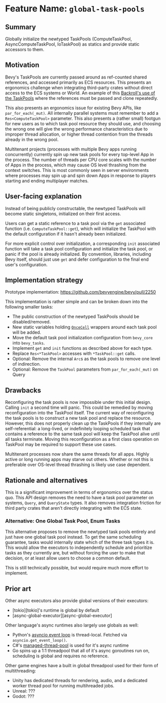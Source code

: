 # Feature Name: `global-task-pools`

## Summary
Globally initialize the newtyped TaskPools (ComputeTaskPool,
AsyncComputeTaskPool, IoTaskPool) as statics and provide static accessors to
them.

## Motivation
Bevy's TaskPools are currently passed around as ref-counted shared references,
and accessed primarily as ECS resources. This presents an ergonomics challenge
when integrating third-party crates without direct access to the ECS systems or
World. An example of this [Backroll's use of the TaskPools][backroll]
where the references must be passed and clone repeatedly.

This also presents an ergonomics issue for existing Bevy APIs, like
`par_for_each(_mut)`. All internally parallel systems must remember to add
a `Res<ComputeTaskPool>` parameter. This also presents a (rather small) footgun
for new users as to which task pool resource they should use, and choosing the
wrong one will give the wrong performance characteristics due to improper thread
allocation, or higher thread contention from the threads already in the wrong
pool.

Multitenant projects (processes with multiple Bevy apps running concurrently)
currently spin up new task pools for every top-level App in the process. The
number of threads per CPU core scales with the number of Apps in the process,
which may cause OS level thrashing from the context switches. This is most
commonly seen in server environments where processes may spin up and spin down
Apps in response to players starting and ending multiplayer matches.

## User-facing explanation
Instead of being publicly constructable, the newtyped TaskPools will become
static singletons, initialized on their first access.

Users can get a static reference to a task pool via the `get` associated
function (i.e. `ComputeTaskPool::get`), which will initialize the TaskPool with
the default configuration if it hasn't already been initialized.

For more explicit control over initialization, a corresponding `init` associated
function will take a task pool configuration and initialize the task pool, or
panic if the pool is already initialized. By convention, libraries, including
Bevy itself, should just use `get` and defer configuration to the final end
user's configuration.

## Implementation strategy
Prototype implementation: https://github.com/bevyengine/bevy/pull/2250

This implementation is rather simple and can be broken down into the following
smaller tasks:

 - The public construction of the newtyped TaskPools should be disabled/removed.
 - New static variables holding [`OnceCell`][once-cell] wrappers around each
   task pool will be added.
 - Move the default task pool initialization configuration from `bevy_core` into
   `bevy_tasks`.
 - Implement `get` and `init` functions as described above for each type.
 - Replace `Res<*TaskPool>` accesses with `*TaskPool::get` calls.
 - Optional: Remove the internal `Arc`s as the task pools to remove one level of
   indirection.
 - Optional: Remove the `TaskPool` parameters from `par_for_each(_mut)` on Query

## Drawbacks
Reconfiguring the task pools is now impossible under this initial design.
Calling `init` a second time will panic. This could be remedied by
moving reconfiguration into the TaskPool itself. The current way of
reconfiguring the task pools is to construct a new task pool and replace the
resource. However, this does not properly clean up the TaskPools if they
internally are self-referential: a long-lived, or indefinitely looping scheduled
task that contains a reference to the same task pool will keep the TaskPool
alive until all tasks terminate. Moving this reconfiguration as a first class
operation on TaskPool may be required to support these use cases.

Multitenant processes now share the same threads for all apps. Highly active or
long running apps may starve out others. Whether or not this is preferable over
OS-level thread thrashing is likely use case dependent.

## Rationale and alternatives
This is a significant improvement in terms of ergonomics over the status quo.
This API design removes the need to have a task pool parameter on systems,
`Query`, and `QueryState` types. It also removes integration friction for third
party crates that aren't directly integrating with the ECS state.

### Alternative: One Global Task Pool, Enum Tasks
This alternative proposes to remove the newtyped task pools entirely and just
have one global task pool instead. To get the same scheduling guarantee, tasks
would internally state which of the three task types it is. This would allow the
executors to independently schedule and prioritize tasks as they currently are,
but without forcing the user to make that decision, or at least allow users to
choose a common default.

This is still technically possible, but would require much more effort to
implement.

## Prior art
Other async executors also provide global versions of their executors:

 - [tokio][tokio]'s runtime is global by default
 - [async-global-executor][async-global-executor]

Other language's async runtimes also largely use globals as well:

 - Python's [asyncio event loop][asyncio-event-loop] is thread-local. Fetched
   via `asyncio.get_event_loop()`.
 - C#'s [managed-thread-pool][csharp-pool] is used for it's async runtime
 - Go spins up a 1:1 threadpool that all of it's async goroutines run on,
   scheduling is global and requires no reference.

Other game engines have a built in global threadpool used for their form of
multithreading:

 - Unity has dedicated threads for rendering, audio, and a dedicated worker
   thread pool for running multihreaded jobs.
 - Unreal: ???
 - Godot: ???

[backroll]: https://github.com/HouraiTeahouse/backroll-rs/blob/219f4b6fda27250a7c4f7928a381418faebd5544/backroll/src/backend/p2p.rs
[once-cell]: https://docs.rs/once_cell/latest/once_cell/sync/struct.OnceCell.html
[asyncio-event-loop]: https://docs.python.org/3/library/asyncio-eventloop.html
[csharp-pool]: https://docs.microsoft.com/en-us/dotnet/standard/threading/the-managed-thread-pool
